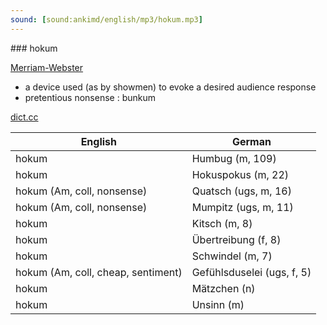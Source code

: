 ```yaml
---
sound: [sound:ankimd/english/mp3/hokum.mp3]
---
```


\### hokum

[Merriam-Webster](https://www.merriam-webster.com/dictionary/hokum)

- a device used (as by showmen) to evoke a desired audience response
- pretentious nonsense : bunkum

[dict.cc](https://www.dict.cc/hokum)

| English        | German       |
| -------------- | ------------ |
| hokum | Humbug (m, 109) |
| hokum | Hokuspokus (m, 22) |
| hokum (Am, coll, nonsense) | Quatsch (ugs, m, 16) |
| hokum (Am, coll, nonsense) | Mumpitz (ugs, m, 11) |
| hokum | Kitsch (m, 8) |
| hokum | Übertreibung (f, 8) |
| hokum | Schwindel (m, 7) |
| hokum (Am, coll, cheap, sentiment) | Gefühlsduselei (ugs, f, 5) |
| hokum | Mätzchen (n) |
| hokum | Unsinn (m) |
